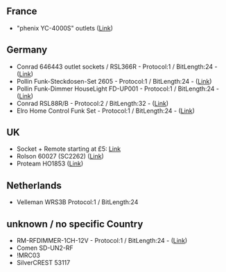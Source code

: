 ## France ##

  * "phenix YC-4000S" outlets ([Link](http://www.rueducommerce.fr/m/ps/mpid:MP-6DD9BM3439380#moid:MO-6DD9BM5251037))


## Germany ##
  * Conrad 646443 outlet sockets / RSL366R - Protocol:1 / BitLength:24 - ([Link](http://www.conrad.de/ce/de/product/646452/))
  * Pollin Funk-Steckdosen-Set 2605 - Protocol:1 / BitLength:24 - ([Link](http://www.pollin.de/shop/dt/MzMzOTQ0OTk-/Haustechnik/Installationsmaterial/Schalter_Steckdosen/Funk_Steckdosen_Set_2605.html))
  * Pollin Funk-Dimmer HouseLight FD-UP001 - Protocol:1 / BitLength:24 - ([Link](http://www.pollin.de/shop/dt/NjY0OTQ0OTk-/Haustechnik/Installationsmaterial/Schalter_Steckdosen/Funk_Dimmer_HouseLight_FD_UP001.html))
  * Conrad RSL88R/B - Protocol:2 / BitLength:32 - ([Link](http://www.conrad.de/ce/de/product/646608/))
  * Elro Home Control Funk Set - Protocol:1 / BitLength:24 - ([Link](http://www.home4u-store.com/product_info.php?products_id=5948))


## UK ##
  * Socket + Remote starting at £5: [Link](http://www.maplin.co.uk/productsearch?criteria=remote+controlled+mains+sockets)
  * Rolson 60027 (SC2262) ([Link](http://www.amazon.co.uk/Rolson-60027-Remote-Controlled-Socket/dp/B001B4RE4O))
  * Proteam HO1853 ([Link](http://www.amazon.co.uk/Proteam-HO1853-Set-Remote-Sockets/dp/B0029Z9YUQ))

## Netherlands ##
  * Velleman WRS3B  Protocol:1 / BitLength:24

## unknown / no specific Country ##
  * RM-RFDIMMER-1CH-12V - Protocol:1 / BitLength:24 - ([Link](http://www.alibaba.com/product-gs/385985544/led_RF_dimmer_controller.html))
  * Comen SD-UN2-RF
  * !MRC03
  * SilverCREST 53117